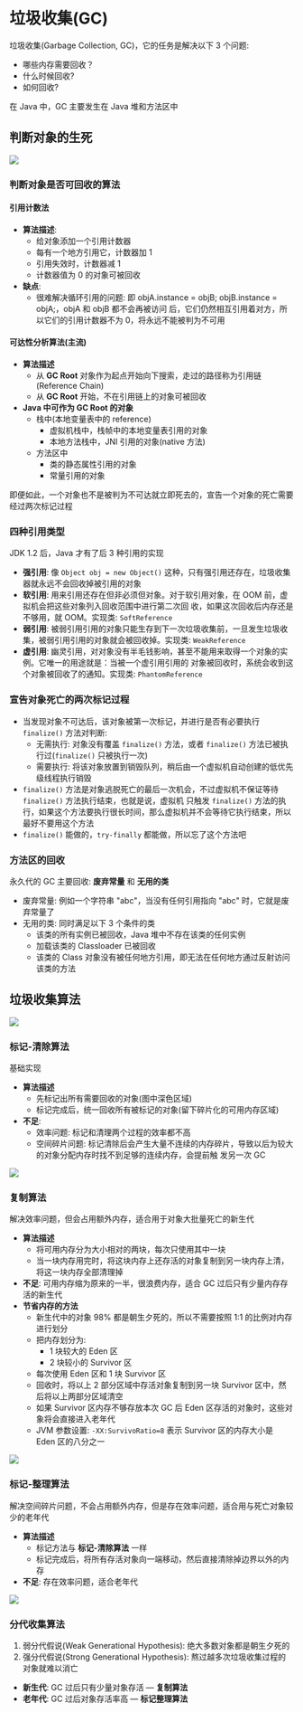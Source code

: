 # 垃圾收集(GC)

垃圾收集(Garbage Collection, GC)，它的任务是解决以下 3 个问题:

- 哪些内存需要回收？
- 什么时候回收?
- 如何回收?

在 Java 中，GC 主要发生在 Java 堆和方法区中

## 判断对象的生死

![](img/判断对象的生死.png)

### 判断对象是否可回收的算法

#### 引用计数法

- **算法描述**:
    - 给对象添加一个引用计数器
    - 每有一个地方引用它，计数器加 1
    - 引用失效时，计数器减 1
    - 计数器值为 0 的对象可被回收
- **缺点**:
    - 很难解决循环引用的问题: 即 objA.instance = objB; objB.instance = objA;，objA 和 objB 都不会再被访问
    后，它们仍然相互引用着对方，所以它们的引用计数器不为 0，将永远不能被判为不可用

#### 可达性分析算法(主流)

- **算法描述**
    - 从 **GC Root** 对象作为起点开始向下搜索，走过的路径称为引用链(Reference Chain)
    - 从 **GC Root** 开始，不在引用链上的对象可被回收
- **Java 中可作为 GC Root 的对象**
    - 栈中(本地变量表中的 reference)
        - 虚拟机栈中，栈帧中的本地变量表引用的对象
        - 本地方法栈中，JNI 引用的对象(native 方法)
    - 方法区中
        - 类的静态属性引用的对象
        - 常量引用的对象
        
即便如此，一个对象也不是被判为不可达就立即死去的，宣告一个对象的死亡需要经过两次标记过程

### 四种引用类型

JDK 1.2 后，Java 才有了后 3 种引用的实现

- **强引用**: 像 `Object obj = new Object()` 这种，只有强引用还存在，垃圾收集器就永远不会回收掉被引用的对象
- **软引用**: 用来引用还存在但非必须但对象。对于软引用对象，在 OOM 前，虚拟机会把这些对象列入回收范围中进行第二次回
收，如果这次回收后内存还是不够用，就 OOM。实现类: `SoftReference`
- **弱引用**: 被弱引用引用的对象只能生存到下一次垃圾收集前，一旦发生垃圾收集，被弱引用引用的对象就会被回收掉。实现类: 
`WeakReference`
- **虚引用**: 幽灵引用，对对象没有半毛钱影响，甚至不能用来取得一个对象的实例。它唯一的用途就是：当被一个虚引用引用的
对象被回收时，系统会收到这个对象被回收了的通知。实现类: `PhantomReference`

### 宣告对象死亡的两次标记过程

- 当发现对象不可达后，该对象被第一次标记，并进行是否有必要执行 `finalize()` 方法对判断:
    - 无需执行: 对象没有覆盖 `finalize()` 方法，或者 `finalize()` 方法已被执行过(`finalize()` 只被执行一次)
    - 需要执行: 将该对象放置到销毁队列，稍后由一个虚拟机自动创建的低优先级线程执行销毁
- `finalize()` 方法是对象逃脱死亡的最后一次机会，不过虚拟机不保证等待 `finalize()` 方法执行结束，也就是说，虚拟机
只触发 `finalize()` 方法的执行，如果这个方法要执行很长时间，那么虚拟机并不会等待它执行结束，所以最好不要用这个方法
- `finalize()` 能做的，`try-finally` 都能做，所以忘了这个方法吧


### 方法区的回收

永久代的 GC 主要回收: **废弃常量** 和 **无用的类**

- 废弃常量: 例如一个字符串 "abc"，当没有任何引用指向 "abc" 时，它就是废弃常量了
- 无用的类: 同时满足以下 3 个条件的类
    - 该类的所有实例已被回收，Java 堆中不存在该类的任何实例
    - 加载该类的 Classloader 已被回收
    - 该类的 Class 对象没有被任何地方引用，即无法在任何地方通过反射访问该类的方法
    
## 垃圾收集算法

![](img/垃圾收集算法.png)


### 标记-清除算法

基础实现

- **算法描述**
    - 先标记出所有需要回收的对象(图中深色区域)
    - 标记完成后，统一回收所有被标记的对象(留下碎片化的可用内存区域)
- **不足**:
    - 效率问题: 标记和清理两个过程的效率都不高
    - 空间碎片问题: 标记清除后会产生大量不连续的内存碎片，导致以后为较大的对象分配内存时找不到足够的连续内存，会提前触
    发另一次 GC

![](img/GC-标记清除.png)

### 复制算法

解决效率问题，但会占用额外内存，适合用于对象大批量死亡的新生代

- **算法描述**
    - 将可用内存分为大小相对的两块，每次只使用其中一块
    - 当一块内存用完时，将这块内存上还存活的对象复制到另一块内存上清，将这一块内存全部清理掉
- **不足**: 可用内存缩为原来的一半，很浪费内存，适合 GC 过后只有少量内存存活的新生代
- **节省内存的方法**
    - 新生代中的对象 98% 都是朝生夕死的，所以不需要按照 1:1 的比例对内存进行划分
    - 把内存划分为:
        - 1 块较大的 Eden 区
        - 2 块较小的 Survivor 区
    - 每次使用 Eden 区和 1 块 Survivor 区
    - 回收时，将以上 2 部分区域中存活对象复制到另一块 Survivor 区中，然后将以上两部分区域清空
    - 如果 Survivor 区内存不够存放本次 GC 后 Eden 区存活的对象时，这些对象将会直接进入老年代
    - JVM 参数设置: `-XX:SurvivoRatio=8` 表示 Survivor 区的内存大小是 Eden 区的八分之一

![](img/GC-复制.png)

### 标记-整理算法

解决空间碎片问题，不会占用额外内存，但是存在效率问题，适合用与死亡对象较少的老年代

- **算法描述**
    - 标记方法与 **标记-清除算法** 一样
    - 标记完成后，将所有存活对象向一端移动，然后直接清除掉边界以外的内存
- **不足**: 存在效率问题，适合老年代

![](img/GC-标记整理.png)

### 分代收集算法

1. 弱分代假说(Weak Generational Hypothesis): 绝大多数对象都是朝生夕死的
2. 强分代假说(Strong Generational Hypothesis): 熬过越多次垃圾收集过程的对象就难以消亡

- **新生代**: GC 过后只有少量对象存活 — **复制算法**
- **老年代**: GC 过后对象存活率高 — **标记整理算法**